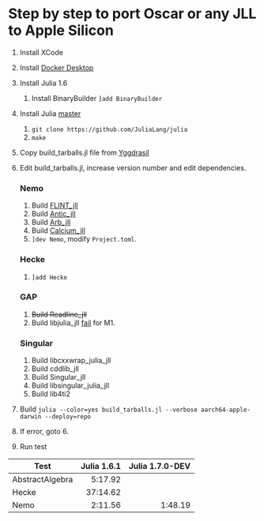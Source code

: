 # Step by step to port Oscar or any JLL to Apple Silicon

1. Install XCode
2. Install [Docker Desktop](https://www.docker.com/products/docker-desktop)
3. Install Julia 1.6
    1. Install BinaryBuilder `]add BinaryBuilder`
4. Install Julia [master](https://github.com/JuliaLang/julia)
    1. `git clone https://github.com/JuliaLang/julia`
    2. `make`
5. Copy build_tarballs.jl file from [Yggdrasil](https://github.com/JuliaPackaging/Yggdrasil)
6. Edit build_tarballs.jl, increase version number and edit dependencies.
    ### Nemo
    1. Build [FLINT_jll](https://github.com/shikil/FLINT_jll.jl)
    2. Build [Antic_jll](https://github.com/shikil/Antic_jll.jl)
    3. Build [Arb_jll](https://github.com/shikil/Arb_jll.jl)
    4. Build [Calcium_jll](https://github.com/shikil/Calcium_jll.jl)
    5. `]dev Nemo`, modify `Project.toml`.

    ### Hecke
    1. `]add Hecke`
    
    ### GAP
    1. ~~Build Readline_jll~~
    2. Build libjulia_jll [fail](https://github.com/JuliaPackaging/Yggdrasil/pull/2969) for M1.

    ### Singular
    1. Build libcxxwrap_julia_jll
    2. Build cddlib_jll
    3. Build Singular_jll
    4. Build libsingular_julia_jll
    5. Build lib4ti2
7. Build `julia --color=yes build_tarballs.jl --verbose aarch64-apple-darwin --deploy=repo`
8. If error, goto 6.
9. Run test

| Test          | Julia 1.6.1 | Julia 1.7.0-DEV
| --- | ---: | ---: |
AbstractAlgebra |  5:17.92 | 
Hecke           | 37:14.62 | 
Nemo            |  2:11.56 | 1:48.19

